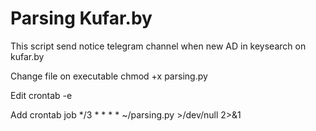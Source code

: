 # Parsing Kufar.by  
This script send notice telegram channel when new AD in keysearch on kufar.by 

Change file on executable chmod +x parsing.py

Edit crontab -e

Add crontab job */3 * * * * ~/parsing.py >/dev/null 2>&1 
